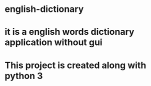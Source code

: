 # english-dictionary
# it is a english words dictionary application without gui 
# This project is created along with python 3
